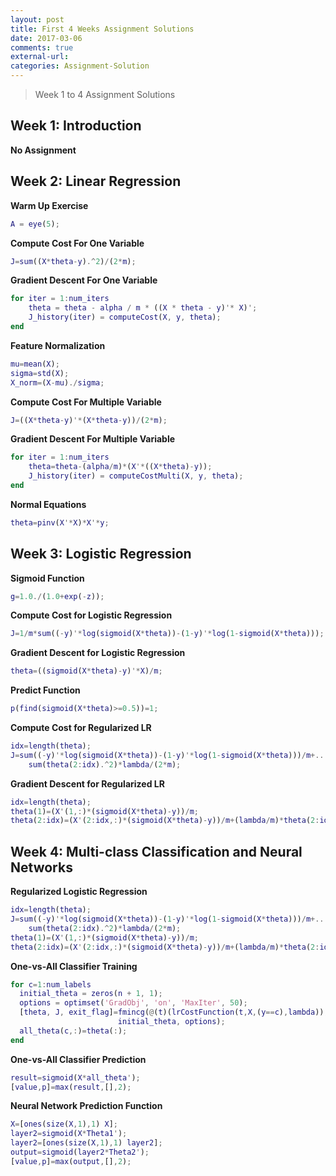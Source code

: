 ```yaml
---
layout: post
title: First 4 Weeks Assignment Solutions
date: 2017-03-06
comments: true
external-url:
categories: Assignment-Solution
---
```


> Week 1 to 4 Assignment Solutions
## Week 1: Introduction
**No Assignment**

## Week 2: Linear Regression
**Warm Up Exercise**
```matlab
A = eye(5);
```

**Compute Cost For One Variable**
```matlab
J=sum((X*theta-y).^2)/(2*m);
```

**Gradient Descent For One Variable**
```matlab
for iter = 1:num_iters
	theta = theta - alpha / m * ((X * theta - y)'* X)';
	J_history(iter) = computeCost(X, y, theta);
end
```

**Feature Normalization**
```matlab
mu=mean(X);
sigma=std(X);
X_norm=(X-mu)./sigma;
```

**Compute Cost For Multiple Variable**
```matlab
J=((X*theta-y)'*(X*theta-y))/(2*m);
```

**Gradient Descent For Multiple Variable**
```matlab
for iter = 1:num_iters
	theta=theta-(alpha/m)*(X'*((X*theta)-y));
	J_history(iter) = computeCostMulti(X, y, theta);
end
```

**Normal Equations**
```matlab
theta=pinv(X'*X)*X'*y;
```
## Week 3: Logistic Regression
**Sigmoid Function**
```matlab
g=1.0./(1.0+exp(-z));
```

**Compute Cost for Logistic Regression**
```matlab
J=1/m*sum((-y)'*log(sigmoid(X*theta))-(1-y)'*log(1-sigmoid(X*theta)));
```

**Gradient Descent for Logistic Regression**
```matlab
theta=((sigmoid(X*theta)-y)'*X)/m;
```

**Predict Function**
```matlab
p(find(sigmoid(X*theta)>=0.5))=1;
```

**Compute Cost for Regularized LR**
```matlab
idx=length(theta);
J=sum((-y)'*log(sigmoid(X*theta))-(1-y)'*log(1-sigmoid(X*theta)))/m+...
    sum(theta(2:idx).^2)*lambda/(2*m);
```

**Gradient Descent for Regularized LR**
```matlab
idx=length(theta);
theta(1)=(X'(1,:)*(sigmoid(X*theta)-y))/m;
theta(2:idx)=(X'(2:idx,:)*(sigmoid(X*theta)-y))/m+(lambda/m)*theta(2:idx);
```

## Week 4: Multi-class Classification and Neural Networks
**Regularized Logistic Regression**
```matlab
idx=length(theta);
J=sum((-y)'*log(sigmoid(X*theta))-(1-y)'*log(1-sigmoid(X*theta)))/m+...
    sum(theta(2:idx).^2)*lambda/(2*m);
theta(1)=(X'(1,:)*(sigmoid(X*theta)-y))/m;
theta(2:idx)=(X'(2:idx,:)*(sigmoid(X*theta)-y))/m+(lambda/m)*theta(2:idx);
```

**One-vs-All Classifier Training**
```matlab
for c=1:num_labels
  initial_theta = zeros(n + 1, 1);
  options = optimset('GradObj', 'on', 'MaxIter', 50);
  [theta, J, exit_flag]=fmincg(@(t)(lrCostFunction(t,X,(y==c),lambda)),...
                        initial_theta, options);
  all_theta(c,:)=theta(:);
end
```

**One-vs-All Classifier Prediction**
```matlab
result=sigmoid(X*all_theta');
[value,p]=max(result,[],2);
```

**Neural Network Prediction Function**
```matlab
X=[ones(size(X,1),1) X];
layer2=sigmoid(X*Theta1');
layer2=[ones(size(X,1),1) layer2];
output=sigmoid(layer2*Theta2');
[value,p]=max(output,[],2);
```

